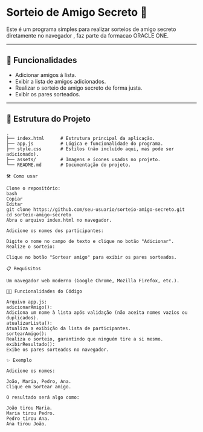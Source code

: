 # Sorteio de Amigo Secreto 🎉

Este é um programa simples para realizar sorteios de amigo secreto diretamente no navegador , faz parte da formacao ORACLE ONE. 

---

## 🚀 Funcionalidades

- Adicionar amigos à lista.
- Exibir a lista de amigos adicionados.
- Realizar o sorteio de amigo secreto de forma justa.
- Exibir os pares sorteados.

---

## 📂 Estrutura do Projeto

```plaintext
.
├── index.html      # Estrutura principal da aplicação.
├── app.js          # Lógica e funcionalidade do programa.
├── style.css       # Estilos (não incluído aqui, mas pode ser adicionado).
├── assets/         # Imagens e ícones usados no projeto.
└── README.md       # Documentação do projeto.

🛠️ Como usar

Clone o repositório:
bash
Copiar
Editar
git clone https://github.com/seu-usuario/sorteio-amigo-secreto.git
cd sorteio-amigo-secreto
Abra o arquivo index.html no navegador.

Adicione os nomes dos participantes:

Digite o nome no campo de texto e clique no botão "Adicionar".
Realize o sorteio:

Clique no botão "Sortear amigo" para exibir os pares sorteados.

📋 Requisitos

Um navegador web moderno (Google Chrome, Mozilla Firefox, etc.).

👩‍💻 Funcionalidades do Código

Arquivo app.js:
adicionarAmigo():
Adiciona um nome à lista após validação (não aceita nomes vazios ou duplicados).
atualizarLista():
Atualiza a exibição da lista de participantes.
sortearAmigo():
Realiza o sorteio, garantindo que ninguém tire a si mesmo.
exibirResultado():
Exibe os pares sorteados no navegador.

✨ Exemplo

Adicione os nomes:

João, Maria, Pedro, Ana.
Clique em Sortear amigo.

O resultado será algo como:

João tirou Maria.
Maria tirou Pedro.
Pedro tirou Ana.
Ana tirou João.
